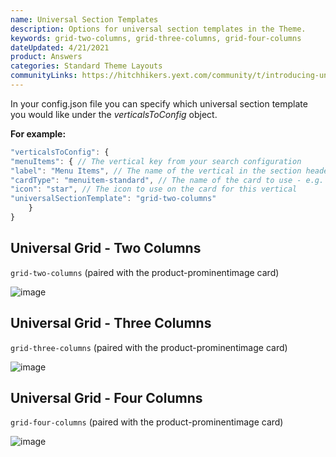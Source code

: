 ```yaml
---
name: Universal Section Templates
description: Options for universal section templates in the Theme.
keywords: grid-two-columns, grid-three-columns, grid-four-columns
dateUpdated: 4/21/2021
product: Answers
categories: Standard Theme Layouts
communityLinks: https://hitchhikers.yext.com/community/t/introducing-universal-search-section-templates/1483 https://hitchhikers.yext.com/community/t/4-column-layout/2517
---
```


In your config.json file you can specify which universal section template you would like under the *verticalsToConfig* object.

**For example:**

```js
"verticalsToConfig": {
"menuItems": { // The vertical key from your search configuration
"label": "Menu Items", // The name of the vertical in the section header and the navigation bar
"cardType": "menuitem-standard", // The name of the card to use - e.g. accordion, location, customcard
"icon": "star", // The icon to use on the card for this vertical
"universalSectionTemplate": "grid-two-columns"
    }
}
```

## Universal Grid - Two Columns
```grid-two-columns``` (paired with the product-prominentimage card)

![image](../../../Images/PagesTemplates/UniversalGrid2Column.png) 

## Universal Grid - Three Columns
```grid-three-columns``` (paired with the product-prominentimage card)

![image](../../../Images/PagesTemplates/UniversalGrid3Column.png) 

## Universal Grid - Four Columns
```grid-four-columns``` (paired with the product-prominentimage card)

![image](../../../Images/PagesTemplates/UniversalGrid4Column.png)
